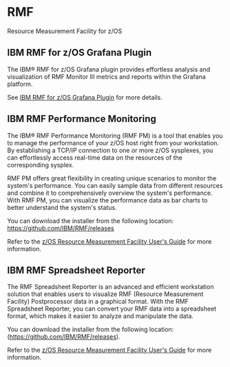 # RMF

Resource Measurement Facility for z/OS

## IBM RMF for z/OS Grafana Plugin

The IBM® RMF for z/OS Grafana plugin provides effortless analysis and visualization of RMF Monitor III metrics and reports within the Grafana platform.

See [IBM RMF for z/OS Grafana Plugin](grafana/rmf-app/README.md) for more details.

## IBM RMF Performance Monitoring

The IBM® RMF Performance Monitoring (RMF PM) is a tool that enables you to manage the performance of your z/OS host right from your workstation. By establishing a TCP/IP connection to one or more z/OS sysplexes, you can effortlessly access real-time data on the resources of the corresponding sysplex.

RMF PM offers great flexibility in creating unique scenarios to monitor the system's performance. You can easily sample data from different resources and combine it to comprehensively overview the system's performance. With RMF PM, you can visualize the performance data as bar charts to better understand the system's status.

You can download the installer from the following location: 
https://github.com/IBM/RMF/releases

Refer to the [z/OS Resource Measurement Facility User's Guide](https://www.ibm.com/docs/en/zos/latest?topic=monitoring-performance-overview) for more information.

## IBM RMF Spreadsheet Reporter

The RMF Spreadsheet Reporter is an advanced and efficient workstation solution that enables users to visualize RMF (Resource Measurement Facility) Postprocessor data in a graphical format. With the RMF Spreadsheet Reporter, you can convert your RMF data into a spreadsheet format, which makes it easier to analyze and manipulate the data.

You can download the installer from the following location: (https://github.com/IBM/RMF/releases).

Refer to the [z/OS Resource Measurement Facility User's Guide](https://www.ibm.com/docs/en/zos/latest?topic=reporter-concepts-performance-analysis-rmf-spreadsheet) for more information.

